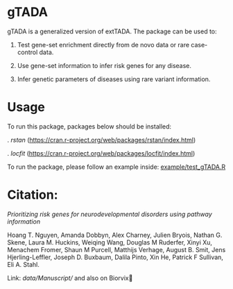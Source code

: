 # gTADA

gTADA is a generalized version of extTADA. The package can be used to:

1. Test gene-set enrichment directly from de novo data or rare case-control data.

2. Use gene-set information to infer risk genes for any disease.

3. Infer genetic parameters of diseases using rare variant information.

# Usage

To run this package, packages below should be installed:

 . *rstan* (https://cran.r-project.org/web/packages/rstan/index.html)

 . *locfit* (https://cran.r-project.org/web/packages/locfit/index.html)

To run the package, please follow an example inside: [example/test_gTADA.R](https://github.com/hoangtn/gTADA/blob/master/example/test_gTADA.R)

# Citation:
*Prioritizing risk genes for neurodevelopmental disorders using pathway information*

Hoang T. Nguyen, Amanda Dobbyn, Alex Charney, Julien Bryois, Nathan G. Skene, Laura M. Huckins, Weiqing Wang, 
Douglas M Ruderfer, Xinyi Xu, Menachem Fromer, Shaun M Purcell, 
Matthijs Verhage, August B. Smit, Jens Hjerling-Leffler, Joseph D. Buxbaum, 
Dalila Pinto, Xin He, Patrick F Sullivan, Eli A. Stahl.

Link: *data/Manuscript/* and also on Biorvix

